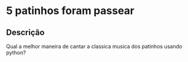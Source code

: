 # 5 patinhos foram passear

## Descrição 
Qual a melhor maneira de cantar a classica musica dos patinhos usando python?



